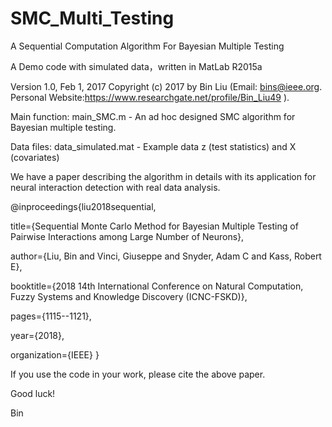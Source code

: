 # SMC_Multi_Testing
A Sequential Computation Algorithm For Bayesian Multiple Testing

A Demo code with simulated data，written in MatLab R2015a

Version 1.0, Feb 1, 2017
Copyright (c) 2017 by Bin Liu (Email: bins@ieee.org. Personal Website:https://www.researchgate.net/profile/Bin_Liu49 ). 

Main function:
     main_SMC.m - An ad hoc designed SMC algorithm for Bayesian multiple testing.
     
Data files:
    data_simulated.mat - Example data z (test statistics) and X (covariates) 

We have a paper describing the algorithm in details with its application for neural interaction detection 
with real data analysis. 

@inproceedings{liu2018sequential,

  title={Sequential Monte Carlo Method for Bayesian Multiple Testing of Pairwise Interactions among Large Number of Neurons},
  
  author={Liu, Bin and Vinci, Giuseppe and Snyder, Adam C and Kass, Robert E},
  
  booktitle={2018 14th International Conference on Natural Computation, Fuzzy Systems and Knowledge Discovery (ICNC-FSKD)},
  
  pages={1115--1121},
  
  year={2018},
  
  organization={IEEE}
}

If you use the code in your work, please cite the above paper.

Good luck!

Bin
